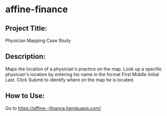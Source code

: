 # affine-finance

## Project Title: 

Physician Mapping Case Study

## Description: 
Maps the location of a physician's practice on the map. Look up a specific physician's location by entering his name in the format First Middle Initial Last. Click Submit to identify where on the map he is located. 

## How to Use:
Go to https://affine--finance.herokuapp.com/ 
